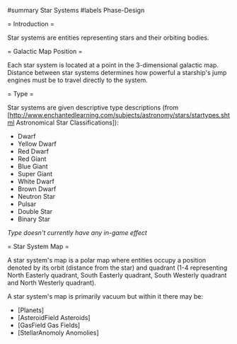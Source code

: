 #summary Star Systems
#labels Phase-Design

= Introduction =

Star systems are entities representing stars and their orbiting bodies.

= Galactic Map Position =

Each star system is located at a point in the 3-dimensional galactic map.  Distance between star systems determines how powerful a starship's jump engines must be to travel directly to the system.

= Type =

Star systems are given descriptive type descriptions (from [http://www.enchantedlearning.com/subjects/astronomy/stars/startypes.shtml Astronomical Star Classifications]):

  * Dwarf
  * Yellow Dwarf
  * Red Dwarf
  * Red Giant
  * Blue Giant
  * Super Giant
  * White Dwarf
  * Brown Dwarf
  * Neutron Star
  * Pulsar
  * Double Star
  * Binary Star

_Type doesn't currently have any in-game effect_

= Star System Map =

A star system's map is a polar map where entities occupy a position denoted by its orbit (distance from the star) and quadrant (1-4 representing North Easterly quadrant, South Easterly quadrant, South Westerly quadrant and North Westerly quadrant).

A star system's map is primarily vacuum but within it there may be:

  * [Planets]
  * [AsteroidField Asteroids]
  * [GasField Gas Fields]
  * [StellarAnomoly Anomolies]
 
 
 